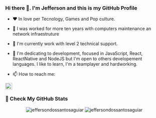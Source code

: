 ### Hi there 👋. I'm Jefferson and this is my GitHub Profile

- ❤ In love per Tecnology, Games and Pop culture. 
- 🤔 I was worked for more ten years with computers maintenance an network infraestruture
- 🔭 I'm currently work with level 2 technical support. 
- 🌱 I'm dedicating to development, focused in JavaScript, React, ReactNative and NodeJS but I'm open to others developement languages. I like to learn, I'm a teamplayer and hardworking.

- 📫 How to reach me:

<a href="https://www.linkedin.com/in/jeffersonsantosaguiar/">
  <img align="left" alt="Jefferson LinkedIN" width="22px" src="https://raw.githubusercontent.com/peterthehan/peterthehan/master/assets/linkedin.svg" />
</a>

<br>
  
### 🚀 Check My GitHub Stats

<p align="center"> 
  <img src="https://github-readme-stats.vercel.app/api?username=jeffersondossantosaguiar&show_icons=true&theme=dracula" alt="jeffersondossantosaguiar" />
  <img src="https://github-readme-stats.vercel.app/api/top-langs/?username=jeffersondossantosaguiar&layout=compact&show_icons=true&theme=dracula" alt="jeffersondossantosaguiar" />

<!--
**jeffersondossantosaguiar/jeffersondossantosaguiar** is a ✨ _special_ ✨ repository because its `README.md` (this file) appears on your GitHub profile.

Here are some ideas to get you started:

- 🔭 I’m currently working on ...
- 🌱 I’m currently learning ...
- 👯 I’m looking to collaborate on ...
- 🤔 I’m looking for help with ...
- 💬 Ask me about ...
- 📫 How to reach me: ...
- 😄 Pronouns: ...
- ⚡ Fun fact: ...
-->
